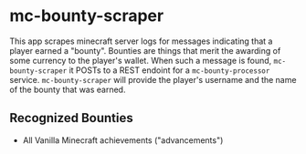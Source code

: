 # mc-bounty-scraper
This app scrapes minecraft server logs for messages indicating that a player earned a "bounty".  Bounties are things 
that merit the awarding of some currency to the player's wallet.  When such a message is found, `mc-bounty-scraper` 
it POSTs to a REST endoint for a `mc-bounty-processor` service.  `mc-bounty-scraper` will provide the player's username
and the name of the bounty that was earned.

## Recognized Bounties
* All Vanilla Minecraft achievements ("advancements")